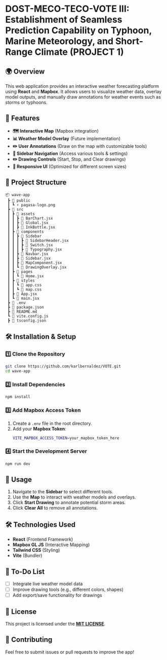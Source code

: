 # DOST-MECO-TECO-VOTE III: Establishment of Seamless Prediction Capability on Typhoon, Marine Meteorology, and Short-Range Climate (PROJECT 1)

## 🌍 Overview
This web application provides an interactive weather forecasting platform using **React** and **Mapbox**. It allows users to visualize weather data, overlay model outputs, and manually draw annotations for weather events such as storms or typhoons.

## 🚀 Features
- **🗺 Interactive Map** (Mapbox integration)
- **📊 Weather Model Overlay** (Future implementation)
- **✏️ User Annotations** (Draw on the map with customizable tools)
- **🔄 Sidebar Navigation** (Access various tools & settings)
- **✏️ Drawing Controls** (Start, Stop, and Clear drawings)
- **🎨 Responsive UI** (Optimized for different screen sizes)

## 📂 Project Structure
```
📦 wave-app
 ┣ 📂 public
 ┃ ┗ ⚡ pagasa-logo.png
 ┣ 📂 src
 ┃ ┣ 📂 assets
 ┃ ┃ ┣ 📜 BarChart.jsx
 ┃ ┃ ┣ 📜 Global.jsx
 ┃ ┃ ┣ 📜 InkBottle.jsx
 ┃ ┣ 📂 components
 ┃ ┃ ┣ 📂 Sidebar
 ┃ ┃ ┃ ┣ 📜 SidebarHeader.jsx
 ┃ ┃ ┃ ┣ 📜 Switch.jsx
 ┃ ┃ ┃ ┣ 📜 Typography.jsx
 ┃ ┃ ┣ 📜 Navbar.jsx
 ┃ ┃ ┣ 📜 Sidebar.jsx
 ┃ ┃ ┣ 📜 MapComponent.jsx
 ┃ ┃ ┗ 📜 DrawingOverlay.jsx
 ┃ ┣ 📂 pages
 ┃ ┃ ┗ 📜 Home.jsx
 ┃ ┣ 📂 styles
 ┃ ┃ ┗ 📜 app.css
 ┃ ┃ ┗ 📜 map.css
 ┃ ┣ 📜 App.jsx
 ┃ ┗ 📜 main.jsx
 ┣ 📜 .env
 ┣ 📜 package.json
 ┣ 📜 README.md
 ┗ 📜 vite.config.js
 ┣ 📜 tsconfig.json
```

## 🛠 Installation & Setup
### 1️⃣ Clone the Repository
```sh
git clone https://github.com/karlbernaldez/VOTE.git
cd wave-app
```

### 2️⃣ Install Dependencies
```sh
npm install
```

### 3️⃣ Add Mapbox Access Token
1. Create a `.env` file in the root directory.
2. Add your **Mapbox Token**:
   ```sh
   VITE_MAPBOX_ACCESS_TOKEN=your_mapbox_token_here
   ```

### 4️⃣ Start the Development Server
```sh
npm run dev
```

## 🎨 Usage
1. Navigate to the **Sidebar** to select different tools.
2. Use the **Map** to interact with weather models and overlays.
3. Click **Start Drawing** to annotate potential storm areas.
4. Click **Clear All** to remove all annotations.

## 🛠 Technologies Used
- **React** (Frontend Framework)
- **Mapbox GL JS** (Interactive Mapping)
- **Tailwind CSS** (Styling)
- **Vite** (Bundler)

## 📝 To-Do List
- [ ] Integrate live weather model data
- [ ] Improve drawing tools (e.g., different colors, shapes)
- [ ] Add export/save functionality for drawings

## 📜 License
This project is licensed under the **[MIT LICENSE](https://github.com/karlbernaldez/Vote-wave/blob/main/LICENSE)**.

## 🙌 Contributing
Feel free to submit issues or pull requests to improve the app!
